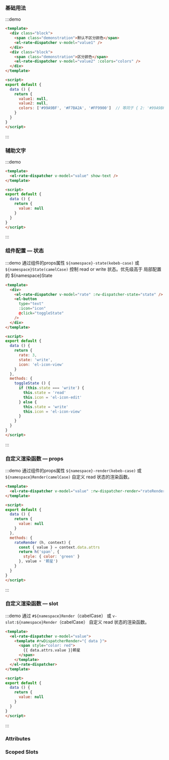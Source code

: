 ### 基础用法
:::demo
```html
<template>
  <div class="block">
    <span class="demonstration">默认不区分颜色</span>
    <el-rate-dispatcher v-model="value1" />
  </div>
  <div class="block">
    <span class="demonstration">区分颜色</span>
    <el-rate-dispatcher v-model="value2" :colors="colors" />
  </div>
</template>

<script>
export default {
  data () {
    return {
      value1: null,
      value2: null,
      colors: ['#99A9BF', '#F7BA2A', '#FF9900']  // 等同于 { 2: '#99A9BF', 4: { value: '#F7BA2A', excluded: true }, 5: '#FF9900' }
    }
  }
}
</script>
```
:::

### 辅助文字
:::demo
```html
<template>
  <el-rate-dispatcher v-model="value" show-text />
</template>

<script>
export default {
  data () {
    return {
      value: null
    }
  }
}
</script>
```
:::

### 组件配置 — 状态
:::demo 通过组件的props属性 `${namespace}-state(kebeb-case)` 或 `${namespace}State(camelCase)` 控制 read or write 状态。优先级高于 局部配置的 ${namespace}State
```html
<template>
  <div>
    <el-rate-dispatcher v-model="rate" :rw-dispatcher-state="state" />
    <el-button
      type="text"
      :icon="icon"
      @click="toggleState"
    />
  </div>
</template>

<script>
export default {
  data () {
    return {
      rate: 3,
      state: 'write',
      icon: 'el-icon-view'
    }
  },
  methods: {
    toggleState () {
      if (this.state === 'write') {
        this.state = 'read'
        this.icon = 'el-icon-edit'
      } else {
        this.state = 'write'
        this.icon = 'el-icon-view'
      }
    }
  }
}
</script>
```
:::

### 自定义渲染函数 — props
:::demo 通过组件的props属性 `${namespace}-render(kebeb-case)` 或 `${namespace}Render(camelCase)` 自定义 read 状态的渲染函数。
```html
<template>
  <el-rate-dispatcher v-model="value" :rw-dispatcher-render="rateRender" />
</template>

<script>
export default {
  data () {
    return {
      value: null
    }
  },
  methods: {
    rateRender (h, context) {
      const { value } = context.data.attrs
      return h('span', {
        style: { color: 'green' }
      }, value + '颗星')
    }
  }
}
</script>
```
:::

### 自定义渲染函数 — slot
:::demo 通过 `#${namespace}Render`（cabelCase） 或 `v-slot:${namespace}Render`（cabelCase） 自定义 read 状态的渲染函数。
```html
<template>
  <el-rate-dispatcher v-model="value">
    <template #rwDispatcherRender="{ data }">
      <span style="color: red">
        {{ data.attrs.value }}颗星
      </span>
    </template>
  </el-rate-dispatcher>
</template>

<script>
export default {
  data () {
    return {
      value: null
    }
  }
}
</script>
```
:::

### Attributes
<element-attributes />

### Scoped Slots
<element-scope-slot />
